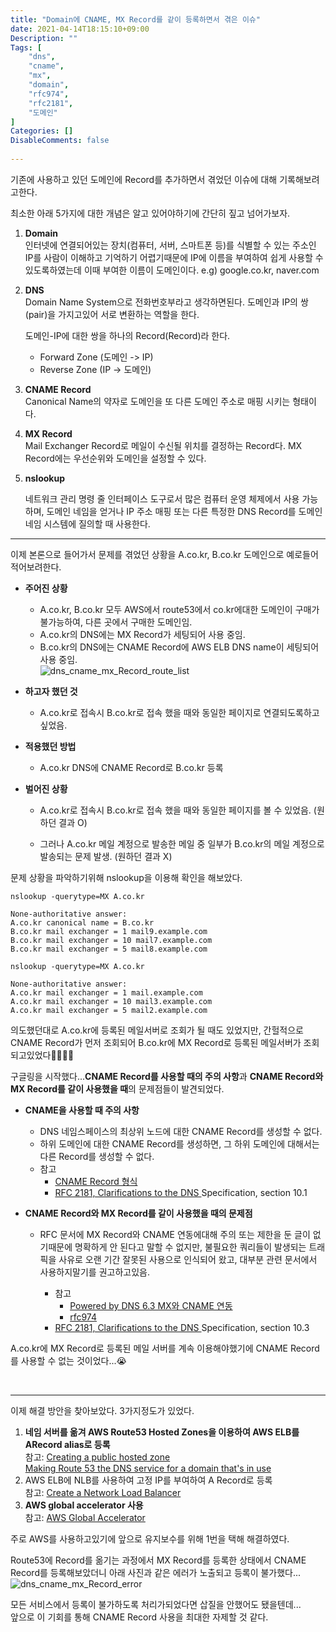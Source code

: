 ```yaml
---
title: "Domain에 CNAME, MX Record를 같이 등록하면서 겪은 이슈"
date: 2021-04-14T18:15:10+09:00
Description: ""
Tags: [
	"dns",
	"cname",
	"mx",
	"domain",
	"rfc974",
	"rfc2181",
	"도메인"
]
Categories: []
DisableComments: false
  
---
```


기존에 사용하고 있던 도메인에 Record를 추가하면서 겪었던 이슈에 대해 기록해보려고한다.

최소한 아래 5가지에 대한 개념은 알고 있어야하기에 간단히 짚고 넘어가보자.

1. **Domain**  
   인터넷에 연결되어있는 장치(컴퓨터, 서버, 스마트폰 등)를 식별할 수 있는 주소인 IP를 사람이 이해하고 기억하기 어렵기때문에 IP에 이름을 부여하여 쉽게 사용할 수 있도록하였는데 이때 부여한 이름이 도메인이다.
   e.g) google.co.kr, naver.com

2. **DNS**  
   Domain Name System으로 전화번호부라고 생각하면된다. 도메인과 IP의 쌍(pair)을 가지고있어 서로 변환하는 역할을 한다.

   도메인-IP에 대한 쌍을 하나의 Record(Record)라 한다.

   - Forward Zone (도메인 -> IP)
   - Reverse Zone (IP -> 도메인)

3. **CNAME Record**  
   Canonical Name의 약자로 도메인을 또 다른 도메인 주소로 매핑 시키는 형태이다.

4. **MX Record**  
   Mail Exchanger Record로 메일이 수신될 위치를 결정하는 Record다. MX Record에는 우선순위와 도메인을 설정할 수 있다.

5. **nslookup**  

   네트워크 관리 명령 줄 인터페이스 도구로서 많은 컴퓨터 운영 체제에서 사용 가능하며, 도메인 네임을 얻거나 IP 주소 매핑 또는 다른 특정한 DNS Record를 도메인 네임 시스템에 질의할 때 사용한다.

   

------



이제 본론으로 들어가서 문제를 겪었던 상황을 A.co.kr, B.co.kr 도메인으로 예로들어 적어보려한다.

- **주어진 상황**

  - A.co.kr, B.co.kr 모두 AWS에서 route53에서 co.kr에대한 도메인이 구매가 불가능하여, 다른 곳에서 구매한 도메인임.
  - A.co.kr의 DNS에는 MX Record가 세팅되어 사용 중임.
  - B.co.kr의 DNS에는 CNAME Record에  AWS ELB DNS name이 세팅되어 사용 중임.  
    ![dns_cname_mx_Record_route_list](https://hkyeong0703.github.io/posts/images/dns_cname_mx_Record_route_list.png)

- **하고자 했던 것**
  
  - A.co.kr로 접속시 B.co.kr로 접속 했을 때와 동일한 페이지로 연결되도록하고 싶었음.
  
- **적용했던 방법**

  - A.co.kr DNS에 CNAME Record로 B.co.kr 등록

- **벌어진 상황**

  - A.co.kr로 접속시 B.co.kr로 접속 했을 때와 동일한 페이지를 볼 수 있었음. (원하던 결과 O)

  - 그러나 A.co.kr 메일 계정으로 발송한 메일 중 일부가 B.co.kr의 메일 계정으로 발송되는 문제 발생. (원하던 결과 X)

문제 상황을 파악하기위해 nslookup을 이용해 확인을 해보았다.

```shell
nslookup -querytype=MX A.co.kr

None-authoritative answer:
A.co.kr canonical name = B.co.kr
B.co.kr mail exchanger = 1 mail9.example.com
B.co.kr mail exchanger = 10 mail7.example.com
B.co.kr mail exchanger = 5 mail8.example.com
```

```shell
nslookup -querytype=MX A.co.kr

None-authoritative answer:
A.co.kr mail exchanger = 1 mail.example.com
A.co.kr mail exchanger = 10 mail3.example.com
A.co.kr mail exchanger = 5 mail2.example.com
```

의도했던대로 A.co.kr에 등록된 메일서버로 조회가 될 때도 있었지만, 간헐적으로 CNAME Record가 먼저 조회되어 B.co.kr에 MX Record로 등록된 메일서버가 조회 되고있었다🤯🤯🤯🤯



구글링을 시작했다...**CNAME Record를 사용할 때의 주의 사항**과 **CNAME Record와 MX Record를 같이 사용했을 때**의 문제점들이 발견되었다.

- **CNAME을 사용할 때 주의 사항** 

  - DNS 네임스페이스의 최상위 노드에 대한 CNAME Record를 생성할 수 없다.
  - 하위 도메인에 대한 CNAME Record를 생성하면, 그 하위 도메인에 대해서는 다른 Record를 생성할 수 없다.
  - 참고
    - [CNAME Record 형식](https://docs.aws.amazon.com/ko_kr/Route53/latest/DeveloperGuide/ResourceRecordTypes.html#CNAMEFormat)
    - [RFC 2181, Clarifications to the DNS ](https://tools.ietf.org/html/rfc2181)Specification, section 10.1

- **CNAME Record와 MX Record를 같이 사용했을 때의 문제점** 

  - RFC 문서에 MX Record와 CNAME 연동에대해 주의 또는 제한을 둔 글이 없기때문에 명확하게 안 된다고 말할 수 없지만, 불필요한 쿼리들이 발생되는 트래픽을 사유로 오랜 기간 잘못된 사용으로 인식되어 왔고, 대부분 관련 문서에서 사용하지말기를 권고하고있음.

    - 참고
      - [Powered by DNS 6.3 MX와 CNAME 연동](http://wiki.kldp.org/KoreanDoc/html/PoweredByDNS-KLDP/mx-and-cname.html)
      - [rfc974](https://tools.ietf.org/html/rfc974)
    - [RFC 2181, Clarifications to the DNS ](https://tools.ietf.org/html/rfc2181)Specification, section 10.3
  
  
  

A.co.kr에 MX Record로 등록된 메일 서버를 계속 이용해야했기에 CNAME Record를 사용할 수 없는 것이었다...😭

<br />

------



이제 해결 방안을 찾아보았다. 3가지정도가 있었다.

1. **네임 서버를 옮겨 AWS Route53 Hosted Zones을 이용하여 AWS ELB를 ARecord alias로 등록**  
   참고: [Creating a public hosted zone](https://docs.aws.amazon.com/Route53/latest/DeveloperGuide/CreatingHostedZone.html)  
   [Making Route 53 the DNS service for a domain that's in use](https://docs.aws.amazon.com/Route53/latest/DeveloperGuide/migrate-dns-domain-in-use.html)
2. AWS ELB에 NLB를 사용하여 고정 IP를 부여하여 A Record로 등록  
   참고: [Create a Network Load Balancer](https://docs.aws.amazon.com/elasticloadbalancing/latest/network/create-network-load-balancer.html)
3. **AWS global accelerator 사용**  
   참고: [AWS Global Accelerator](https://aws.amazon.com/ko/blogs/korea/new-aws-global-accelerator-for-availability-and-performance/)

주로 AWS를 사용하고있기에 앞으로 유지보수를 위해 1번을 택해 해결하였다.





Route53에 Record를 옮기는 과정에서 MX Record를 등록한 상태에서 CNAME Record를 등록해보았더니 아래 사진과 같은 에러가 노출되고 등록이 불가했다... ![dns_cname_mx_Record_error](https://hkyeong0703.github.io/posts/images/dns_cname_mx_Record_error.png)  

모든 서비스에서 등록이 불가하도록 처리가되었다면 삽질을 안했어도 됐을텐데...  
앞으로 이 기회를 통해 CNAME Record 사용을 최대한 자제할 것 같다.





